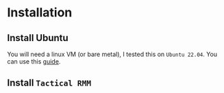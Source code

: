 # Installation

## Install Ubuntu

You will need a linux VM (or bare metal), I tested this on `Ubuntu 22.04`.
You can use this [guide](../../virtualization/1-xcp-ng/2-install-ubuntu-vm.md).

## Install `Tactical RMM`
